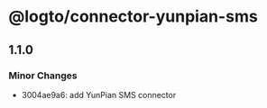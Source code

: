 # @logto/connector-yunpian-sms

## 1.1.0

### Minor Changes

- 3004ae9a6: add YunPian SMS connector
